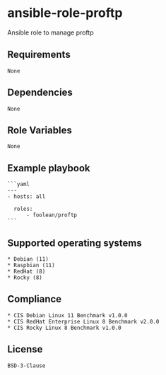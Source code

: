 # ansible-role-proftp

Ansible role to manage proftp


## Requirements

    None


## Dependencies

    None


## Role Variables

    None


## Example playbook

    ```yaml
    ---
    - hosts: all

      roles:
          - foolean/proftp
    ```


## Supported operating systems

    * Debian (11)
    * Raspbian (11)
    * RedHat (8)
    * Rocky (8)


## Compliance

    * CIS Debian Linux 11 Benchmark v1.0.0
    * CIS RedHat Enterprise Linux 8 Benchmark v2.0.0
    * CIS Rocky Linux 8 Benchmark v1.0.0


## License

    BSD-3-Clause
